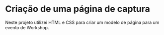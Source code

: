 # Criação de uma página de captura

Neste projeto utilizei HTML e CSS para criar um modelo de página para um evento de Workshop.
